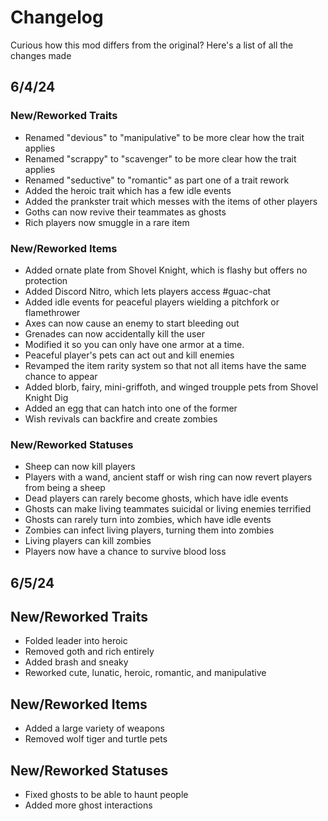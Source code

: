 # Changelog
Curious how this mod differs from the original? Here's a list of all the changes made

## 6/4/24

### New/Reworked Traits

- Renamed "devious" to "manipulative" to be more clear how the trait applies
- Renamed "scrappy" to "scavenger" to be more clear how the trait applies
- Renamed "seductive" to "romantic" as part one of a trait rework
- Added the heroic trait which has a few idle events
- Added the prankster trait which messes with the items of other players
- Goths can now revive their teammates as ghosts
- Rich players now smuggle in a rare item

### New/Reworked Items

- Added ornate plate from Shovel Knight, which is flashy but offers no protection
- Added Discord Nitro, which lets players access #guac-chat
- Added idle events for peaceful players wielding a pitchfork or flamethrower
- Axes can now cause an enemy to start bleeding out
- Grenades can now accidentally kill the user
- Modified it so you can only have one armor at a time.
- Peaceful player's pets can act out and kill enemies
- Revamped the item rarity system so that not all items have the same chance to appear
- Added blorb, fairy, mini-griffoth, and winged troupple pets from Shovel Knight Dig
- Added an egg that can hatch into one of the former
- Wish revivals can backfire and create zombies

### New/Reworked Statuses

- Sheep can now kill players
- Players with a wand, ancient staff or wish ring can now revert players from being a sheep
- Dead players can rarely become ghosts, which have idle events
- Ghosts can make living teammates suicidal or living enemies terrified
- Ghosts can rarely turn into zombies, which have idle events
- Zombies can infect living players, turning them into zombies
- Living players can kill zombies
- Players now have a chance to survive blood loss


## 6/5/24

## New/Reworked Traits
- Folded leader into heroic
- Removed goth and rich entirely
- Added brash and sneaky
- Reworked cute, lunatic, heroic, romantic, and manipulative

## New/Reworked Items
- Added a large variety of weapons
- Removed wolf tiger and turtle pets

## New/Reworked Statuses
- Fixed ghosts to be able to haunt people
- Added more ghost interactions

